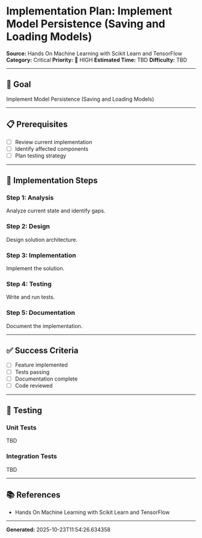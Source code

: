 # Implementation Plan: Implement Model Persistence (Saving and Loading Models)

**Source:** Hands On Machine Learning with Scikit Learn and TensorFlow
**Category:** Critical
**Priority:** 🔴 HIGH
**Estimated Time:** TBD
**Difficulty:** TBD

---

## 🎯 Goal

Implement Model Persistence (Saving and Loading Models)

---

## 📋 Prerequisites

- [ ] Review current implementation
- [ ] Identify affected components
- [ ] Plan testing strategy

---

## 🔧 Implementation Steps

### Step 1: Analysis

Analyze current state and identify gaps.

### Step 2: Design

Design solution architecture.

### Step 3: Implementation

Implement the solution.

### Step 4: Testing

Write and run tests.

### Step 5: Documentation

Document the implementation.

---

## ✅ Success Criteria

- [ ] Feature implemented
- [ ] Tests passing
- [ ] Documentation complete
- [ ] Code reviewed

---

## 🧪 Testing

### Unit Tests

TBD

### Integration Tests

TBD

---

## 📚 References

- Hands On Machine Learning with Scikit Learn and TensorFlow

---

**Generated:** 2025-10-23T11:54:26.634358
